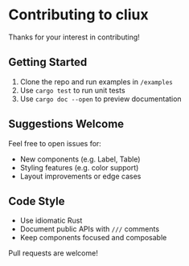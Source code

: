 # Contributing to cliux

Thanks for your interest in contributing!

## Getting Started

1. Clone the repo and run examples in `/examples`
2. Use `cargo test` to run unit tests
3. Use `cargo doc --open` to preview documentation

## Suggestions Welcome

Feel free to open issues for:
- New components (e.g. Label, Table)
- Styling features (e.g. color support)
- Layout improvements or edge cases

## Code Style

- Use idiomatic Rust
- Document public APIs with `///` comments
- Keep components focused and composable

Pull requests are welcome!

